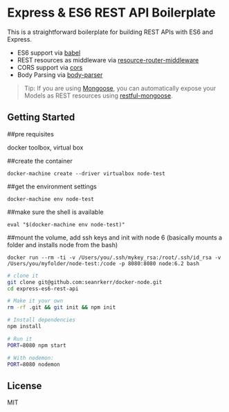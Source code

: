 Express & ES6 REST API Boilerplate
==================================


This is a straightforward boilerplate for building REST APIs with ES6 and Express.


- ES6 support via [babel](https://babeljs.io)
- REST resources as middleware via [resource-router-middleware](https://github.com/developit/resource-router-middleware)
- CORS support via [cors](https://github.com/troygoode/node-cors)
- Body Parsing via [body-parser](https://github.com/expressjs/body-parser)

> Tip: If you are using [Mongoose](https://github.com/Automattic/mongoose), you can automatically expose your Models as REST resources using [restful-mongoose](https://git.io/restful-mongoose).

Getting Started
---------------

##pre requisites

docker toolbox,
virtual box

##create the container

```
docker-machine create --driver virtualbox node-test
```

##get the environment settings

```
docker-machine env node-test

```

##make sure the shell is available

```
eval "$(docker-machine env node-test)"

```

##mount the volume, add ssh keys and init with node 6 (basically mounts a folder and installs node from the bash)

```
docker run --rm -ti -v /Users/you/.ssh/mykey_rsa:/root/.ssh/id_rsa -v /Users/you/myfolder/node-test:/code -p 8080:8080 node:6.2 bash
```


```sh
# clone it
git clone git@github.com:seanrkerr/docker-node.git
cd express-es6-rest-api

# Make it your own
rm -rf .git && git init && npm init

# Install dependencies
npm install

# Run it
PORT=8080 npm start

# With nodemon:
PORT=8080 nodemon
```




License
-------

MIT
